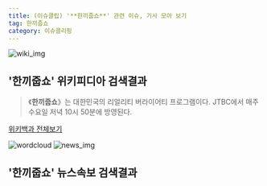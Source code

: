 ```yaml
---
title: (이슈클립) '**한끼줍쇼**' 관련 이슈, 기사 모아 보기
tag: 한끼줍쇼
category: 이슈클리핑
---
```

![wiki_img](https://user-images.githubusercontent.com/42597476/44503234-41136a80-a6d0-11e8-9071-6fc6418eafe4.png)
## **'**한끼줍쇼**'** 위키피디아 검색결과
>《**한끼줍쇼**》는 대한민국의 리얼리티 버라이어티 프로그램이다. JTBC에서 매주 수요일 저녁 10시 50분에 방영된다.

<a href="https://ko.wikipedia.org/wiki/한끼줍쇼" target="_blank">위키백과 전체보기</a>

![wordcloud](https://s3.ap-northeast-2.amazonaws.com/lyrics101-wordcloud/2018-09-20-1537403120.png)
![news_img](https://user-images.githubusercontent.com/42597476/44507050-1206f400-a6e4-11e8-8d98-7ffbfebb353f.png)
## **'**한끼줍쇼**'** 뉴스속보 검색결과

